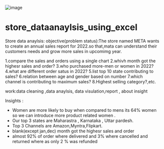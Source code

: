 ![image](https://github.com/Spandu06/store_dataanaylsis_using_excel/assets/97840789/718bb25f-9805-4e59-9d85-b6390e9e0663)
# store_dataanaylsis_using_excel
Store data anaylsis:
objective(problem status):The store named META wants to create an annual sales report for 2022.so that,mata can understand their customers needs and grow more sales in upcomimg year.

1.compare the sales and orders using a single chart
2.whivh month got the highesr sales and order?
3.who purchased more-men or women in 2022?
4.what are different order satus in 2022?
5.list top 10 state contributing to sales?
6.relation between age and gender based on number
7.which  channel is contributing to maximum sales?
8.Highest selling category?,etc.
 
work:data cleaning ,data anaylsis, data visulation,report , about insight

Insights :																	
 * Women are more likely to buy when compared to mens its 64% women so we can introduce more 
   product related women .																	
 * Our top 3 states are Maharastra , Karnataka , Uttar pardesh.  																
 * Top 3 Channels are Amazon,Myntra,Flipkart.
 * blank(except jan,dec) month got the highesr sales and order
 * almost 92% of order where delivered and 3% where cancelled and returned where as only 2 % 
   was refunded															
																	
																	
																	
